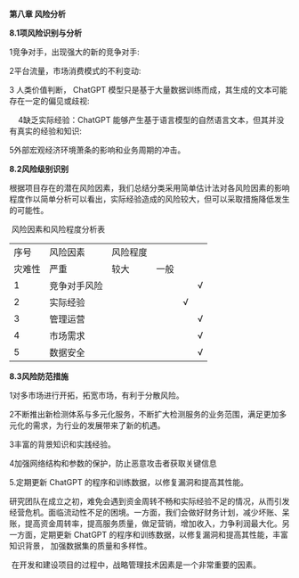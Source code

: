 **第八章 风险分析**

**8.1项风险识别与分析**

1竞争对手，出现强大的新的竞争对手:

2平台流量，市场消费模式的不利变动:

3 人类价值判断， ChatGPT 模型只是基于大量数据训练而成，其生成的文本可能存在一定的偏见或歧视:

    4缺乏实际经验：ChatGPT 能够产生基于语言模型的自然语言文本，但其并没有真实的经验和知识:

5外部宏观经济环境萧条的影响和业务周期的冲击。

**8.2风险级别识别**

根据项目存在的潜在风险因素，我们总结分类采用简单估计法对各风险因素的影响程度作以简单分析可以看出，实际经验造成的风险较大，但可以采取措施降低发生的可能性。

 风险因素和风险程度分析表

|   |   |   |   |   |   |
|---|---|---|---|---|---|
|序号|风险因素|风险程度|   |   |   |
|灾难性|严重|较大|一般|
|1|竞争对手风险||||√|
|2|实际经验|||√||
|3|管理运营||||√|
|4|市场需求||||√|
|5|数据安全||||√|

**8.3风险防范措施**

1对多市场进行开拓，拓宽市场，有利于分散风险。

2不断推出新检测体系与多元化服务，不断扩大检测服务的业务范围，满足更加多元化的需求，为行业的发展带来了新的机遇。

3丰富的背景知识和实践经验。

4加强网络结构和参数的保护，防止恶意攻击者获取关键信息 

5.定期更新 ChatGPT 的程序和训练数据，以修复漏洞和提高其性能。

研究团队在成立之初，难免会遇到资金周转不畅和实际经验不足的情况，从而引发经营危机。面临流动性不足的困境。一方面，我们会做好财务计划，减少坏账、呆账，提高资金周转率，提高服务质量，做足营销，增加收入，力争利润最大化。另一方面，定期更新 ChatGPT 的程序和训练数据，以修复漏洞和提高其性能，丰富知识背景， 加强数据集的质量和多样性。

 在开发和建设项目的过程中，战略管理技术因素是一个非常重要的因素。